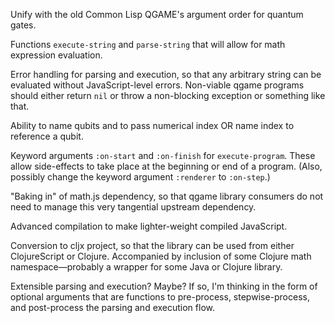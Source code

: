 Unify with the old Common Lisp QGAME's argument order for quantum gates.

Functions `execute-string` and `parse-string` that will allow for math expression evaluation.

Error handling for parsing and execution, so that any arbitrary string can be evaluated without JavaScript-level errors. Non-viable qgame programs should either return `nil` or throw a non-blocking exception or something like that.

Ability to name qubits and to pass numerical index OR name index to reference a qubit.

Keyword arguments `:on-start` and `:on-finish` for `execute-program`. These allow side-effects to take place at the beginning or end of a program. (Also, possibly change the keyword argument `:renderer` to `:on-step`.)

"Baking in" of math.js dependency, so that qgame library consumers do not need to manage this very tangential upstream dependency.

Advanced compilation to make lighter-weight compiled JavaScript.

Conversion to cljx project, so that the library can be used from either ClojureScript or Clojure. Accompanied by inclusion of some Clojure math namespace&mdash;probably a wrapper for some Java or Clojure library.

Extensible parsing and execution? Maybe? If so, I'm thinking in the form of optional arguments that are functions to pre-process, stepwise-process, and post-process the parsing and execution flow.
